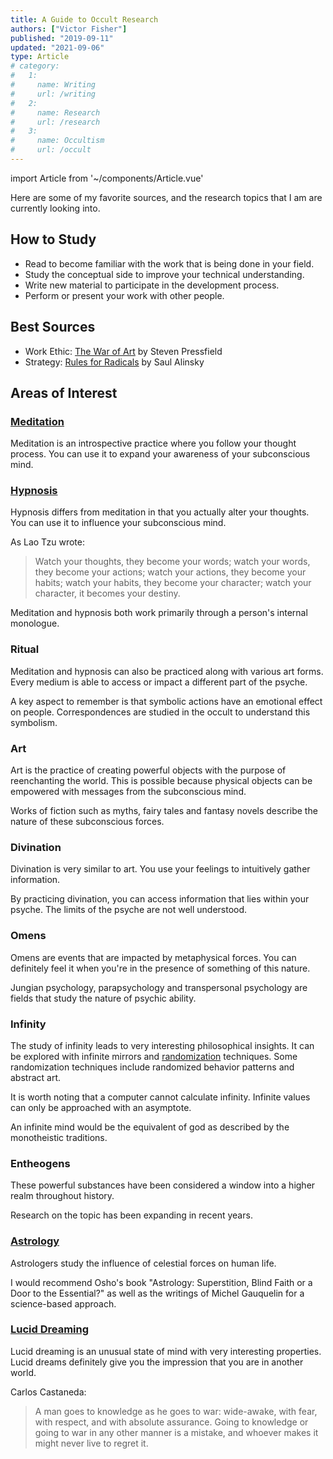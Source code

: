 ```yaml
---
title: A Guide to Occult Research
authors: ["Victor Fisher"]
published: "2019-09-11"
updated: "2021-09-06"
type: Article
# category:
#   1:
#     name: Writing
#     url: /writing
#   2:
#     name: Research
#     url: /research
#   3:
#     name: Occultism
#     url: /occult
---
```


import Article from '~/components/Article.vue'

<Article :articleData="$frontmatter" />

Here are some of my favorite sources, and the research topics that I am are currently looking into.

## How to Study

- Read to become familiar with the work that is being done in your field.
- Study the conceptual side to improve your technical understanding.
- Write new material to participate in the development process.
- Perform or present your work with other people.

## Best Sources

- Work Ethic: [The War of Art](http://www.worldcat.org/oclc/955664049) by Steven Pressfield
- Strategy: [Rules for Radicals](http://www.worldcat.org/oclc/680744744) by Saul Alinsky

<!---
- Art History: [Why Beauty Matters](https://www.youtube.com/watch?v=bHw4MMEnmpc) by Sir Roger Scruton
- Art History: [Beauty and the Restoration of the Sacred](https://www.youtube.com/watch?v=ShjGnEQjoxc) by Sir Roger Scruton
- Spirituality: [The Mysticism of Sound and Music](http://www.worldcat.org/oclc/769033889) by Hazrat Inayat Khan
-->

## Areas of Interest

### [Meditation](http://www.worldcat.org/oclc/773695994)

Meditation is an introspective practice where you follow your thought process. You can use it to expand your awareness of your subconscious mind.

### [Hypnosis](http://www.worldcat.org/oclc/1066694401)

Hypnosis differs from meditation in that you actually alter your thoughts. You can use it to influence your subconscious mind.

As Lao Tzu wrote:
> Watch your thoughts, they become your words;
> watch your words, they become your actions;
> watch your actions, they become your habits;
> watch your habits, they become your character;
> watch your character, it becomes your destiny.

Meditation and hypnosis both work primarily through a person's internal monologue.

### Ritual

Meditation and hypnosis can also be practiced along with various art forms. Every medium is able to access or impact a different part of the psyche.

A key aspect to remember is that symbolic actions have an emotional effect on people. Correspondences are studied in the occult to understand this symbolism.

### Art

Art is the practice of creating powerful objects with the purpose of reenchanting the world. This is possible because physical objects can be empowered with messages from the subconscious mind.

Works of fiction such as myths, fairy tales and fantasy novels describe the nature of these subconscious forces.

### Divination

Divination is very similar to art. You use your feelings to intuitively gather information.

By practicing divination, you can access information that lies within your psyche. The limits of the psyche are not well understood.

### Omens

Omens are events that are impacted by metaphysical forces. You can definitely feel it when you're in the presence of something of this nature.

Jungian psychology, parapsychology and transpersonal psychology are fields that study the nature of psychic ability.

### Infinity

The study of infinity leads to very interesting philosophical insights. It can be explored with infinite mirrors and [randomization](https://www.random.org/) techniques. Some randomization techniques include randomized behavior patterns and abstract art.

It is worth noting that a computer cannot calculate infinity. Infinite values can only be approached with an asymptote.

An infinite mind would be the equivalent of god as described by the monotheistic traditions.

### Entheogens

These powerful substances have been considered a window into a higher realm throughout history.

Research on the topic has been expanding in recent years.

### [Astrology](http://www.worldcat.org/oclc/954128880)

Astrologers study the influence of celestial forces on human life.

I would recommend Osho's book "Astrology: Superstition, Blind Faith or a Door to the Essential?" as well as the writings of Michel Gauquelin for a science-based approach.

### [Lucid Dreaming](http://www.worldcat.org/oclc/993816515)

Lucid dreaming is an unusual state of mind with very interesting properties. Lucid dreams definitely give you the impression that you are in another world.

Carlos Castaneda:
> A man goes to knowledge as he goes to war: wide-awake, with fear, with respect, and with absolute assurance. Going to knowledge or going to war in any other manner is a mistake, and whoever makes it might never live to regret it.
